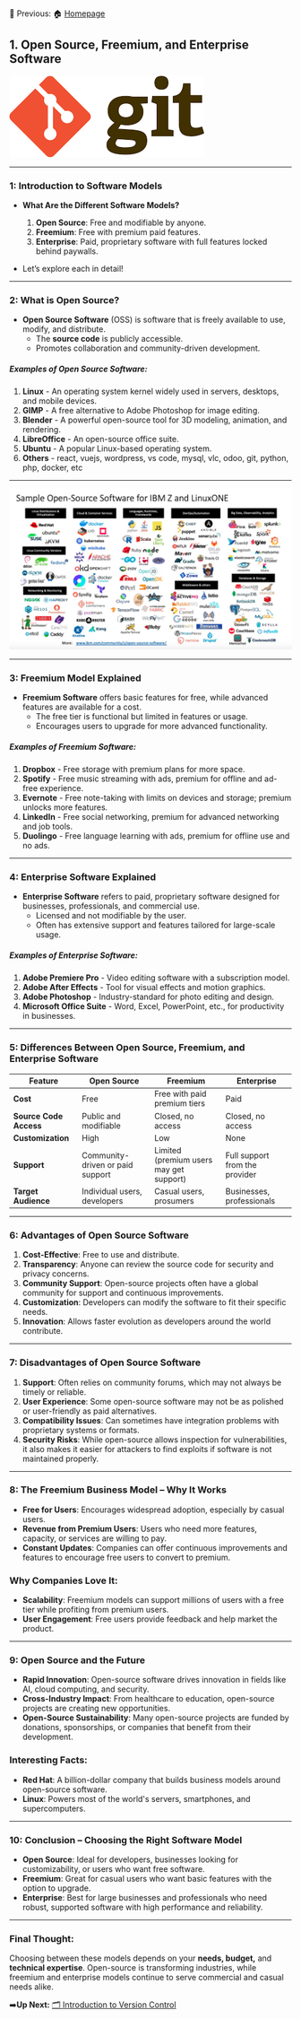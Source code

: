 📌 Previous: 🏠 [Homepage](../README.md)

## 1. Open Source, Freemium, and Enterprise Software
![git logo](../images/git-logo.png)

---

### 1: Introduction to Software Models

- **What Are the Different Software Models?**
  1. **Open Source**: Free and modifiable by anyone.
  2. **Freemium**: Free with premium paid features.
  3. **Enterprise**: Paid, proprietary software with full features locked behind paywalls.

- Let’s explore each in detail!

---

### 2: What is Open Source?

- **Open Source Software** (OSS) is software that is freely available to use, modify, and distribute.
  - The **source code** is publicly accessible.
  - Promotes collaboration and community-driven development.

##### Examples of Open Source Software:
1. **Linux** - An operating system kernel widely used in servers, desktops, and mobile devices.
2. **GIMP** - A free alternative to Adobe Photoshop for image editing.
3. **Blender** - A powerful open-source tool for 3D modeling, animation, and rendering.
4. **LibreOffice** - An open-source office suite.
5. **Ubuntu** - A popular Linux-based operating system.
6. **Others** - react, vuejs, wordpress, vs code, mysql,  vlc, odoo, git, python, php, docker, etc
---

![open source example](../images/Sample-Open-source-software.jpg)

---

### 3: Freemium Model Explained

- **Freemium Software** offers basic features for free, while advanced features are available for a cost.
  - The free tier is functional but limited in features or usage.
  - Encourages users to upgrade for more advanced functionality.

##### Examples of Freemium Software:
1. **Dropbox** - Free storage with premium plans for more space.
2. **Spotify** - Free music streaming with ads, premium for offline and ad-free experience.
3. **Evernote** - Free note-taking with limits on devices and storage; premium unlocks more features.
4. **LinkedIn** - Free social networking, premium for advanced networking and job tools.
5. **Duolingo** - Free language learning with ads, premium for offline use and no ads.

---

### 4: Enterprise Software Explained

- **Enterprise Software** refers to paid, proprietary software designed for businesses, professionals, and commercial use.
  - Licensed and not modifiable by the user.
  - Often has extensive support and features tailored for large-scale usage.

##### Examples of Enterprise Software:
1. **Adobe Premiere Pro** - Video editing software with a subscription model.
2. **Adobe After Effects** - Tool for visual effects and motion graphics.
3. **Adobe Photoshop** - Industry-standard for photo editing and design.
4. **Microsoft Office Suite** - Word, Excel, PowerPoint, etc., for productivity in businesses.

---

### 5: Differences Between Open Source, Freemium, and Enterprise Software

| Feature                    | **Open Source**                  | **Freemium**                        | **Enterprise**                       |
|----------------------------|-----------------------------------|-------------------------------------|--------------------------------------|
| **Cost**                    | Free                             | Free with paid premium tiers        | Paid                                |
| **Source Code Access**      | Public and modifiable             | Closed, no access                   | Closed, no access                   |
| **Customization**           | High                             | Low                                 | None                                |
| **Support**                 | Community-driven or paid support | Limited (premium users may get support) | Full support from the provider    |
| **Target Audience**         | Individual users, developers      | Casual users, prosumers             | Businesses, professionals            |

---

### 6: Advantages of Open Source Software

1. **Cost-Effective**: Free to use and distribute.
2. **Transparency**: Anyone can review the source code for security and privacy concerns.
3. **Community Support**: Open-source projects often have a global community for support and continuous improvements.
4. **Customization**: Developers can modify the software to fit their specific needs.
5. **Innovation**: Allows faster evolution as developers around the world contribute.

---

### 7: Disadvantages of Open Source Software

1. **Support**: Often relies on community forums, which may not always be timely or reliable.
2. **User Experience**: Some open-source software may not be as polished or user-friendly as paid alternatives.
3. **Compatibility Issues**: Can sometimes have integration problems with proprietary systems or formats.
4. **Security Risks**: While open-source allows inspection for vulnerabilities, it also makes it easier for attackers to find exploits if software is not maintained properly.

---

### 8: The Freemium Business Model – Why It Works

- **Free for Users**: Encourages widespread adoption, especially by casual users.
- **Revenue from Premium Users**: Users who need more features, capacity, or services are willing to pay.
- **Constant Updates**: Companies can offer continuous improvements and features to encourage free users to convert to premium.

### Why Companies Love It:
- **Scalability**: Freemium models can support millions of users with a free tier while profiting from premium users.
- **User Engagement**: Free users provide feedback and help market the product.

---

### 9: Open Source and the Future

- **Rapid Innovation**: Open-source software drives innovation in fields like AI, cloud computing, and security.
- **Cross-Industry Impact**: From healthcare to education, open-source projects are creating new opportunities.
- **Open-Source Sustainability**: Many open-source projects are funded by donations, sponsorships, or companies that benefit from their development.

### Interesting Facts:
- **Red Hat**: A billion-dollar company that builds business models around open-source software.
- **Linux**: Powers most of the world's servers, smartphones, and supercomputers.

---

### 10: Conclusion – Choosing the Right Software Model

- **Open Source**: Ideal for developers, businesses looking for customizability, or users who want free software.
- **Freemium**: Great for casual users who want basic features with the option to upgrade.
- **Enterprise**: Best for large businesses and professionals who need robust, supported software with high performance and reliability.

---
### Final Thought:
Choosing between these models depends on your **needs, budget,** and **technical expertise**. Open-source is transforming industries, while freemium and enterprise models continue to serve commercial and casual needs alike.

➡️**Up Next:** [🗂️ Introduction to Version Control](./1-2-git-github-intro.md)